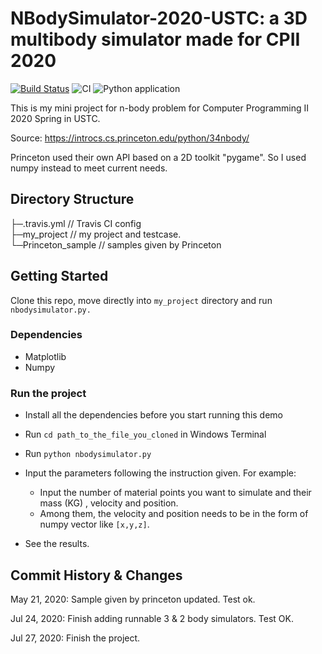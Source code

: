 # NBodySimulator-2020-USTC: a 3D multibody simulator made for CPII 2020

[![Build Status](https://travis-ci.com/BC-Li/NbodySimulator-2020-USTC.svg?token=Yyg3baLESvJZxgyG1jBY&branch=master)](https://travis-ci.com/BC-Li/NbodySimulator-2020-USTC)  ![CI](https://github.com/BC-Li/NbodySimulator-2020-USTC/workflows/CI/badge.svg)  ![Python application](https://github.com/BC-Li/NbodySimulator-2020-USTC/workflows/Python%20application/badge.svg)

This is my mini project for n-body problem for Computer Programming II 2020 Spring in USTC.   

Source: https://introcs.cs.princeton.edu/python/34nbody/  

Princeton used their own API based on a 2D toolkit "pygame". So I used numpy instead to meet current needs.

## Directory Structure
├─.travis.yml  // Travis CI config  
├─my_project   // my project and testcase.  
└─Princeton_sample   // samples given by Princeton    

## Getting Started
Clone this repo, move directly into `my_project` directory and run `nbodysimulator.py.`

### Dependencies
* Matplotlib
* Numpy
### Run the project

* Install all the dependencies before you start running this demo

* Run `cd path_to_the_file_you_cloned` in Windows Terminal
* Run `python nbodysimulator.py` 
* Input the parameters following the instruction given. 
  For example: 
  * Input the number of material points you want to simulate and their mass (KG) , velocity and position. 
  * Among them, the velocity and position needs to be in the form of numpy vector like `[x,y,z]`.
* See the results.
## Commit History & Changes
May 21, 2020: Sample given by princeton updated. Test ok.  

Jul 24, 2020: Finish adding runnable 3 & 2 body simulators. Test OK. 

Jul 27, 2020: Finish the project.

